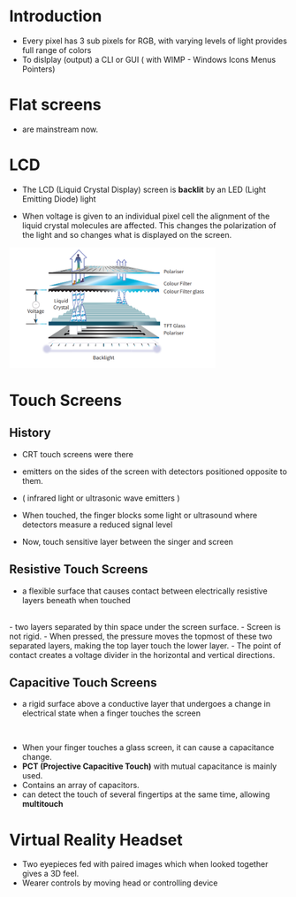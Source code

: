 # Introduction

- Every pixel has 3 sub pixels for RGB, with varying levels of light provides full range of colors
- To dislplay (output) a CLI or GUI ( with WIMP - Windows Icons Menus Pointers)

# Flat screens 

- are mainstream now.

# LCD

- The LCD (Liquid Crystal Display) screen is **backlit** by an LED (Light Emitting Diode) light

- When voltage is given to an individual pixel cell the alignment of the liquid crystal molecules are affected. This changes the polarization of the light and so changes what is displayed on the screen. 


![8a089447bc761c3224e904b2847b2488.png](../../_resources/8a089447bc761c3224e904b2847b2488.png)

# Touch Screens

## History 

- CRT touch screens were there
- emitters on the sides of the screen with detectors positioned opposite to them.
- ( infrared light or ultrasonic wave emitters )
- When touched, the finger blocks some light or ultrasound where detectors measure  a reduced signal level

- Now, touch sensitive layer between the singer and screen

## Resistive Touch Screens

- a flexible surface that causes contact between electrically resistive layers beneath when touched
<br>
- two layers separated by thin space under the screen surface.  
- Screen is not rigid. 
- When pressed, the pressure moves the topmost of these two separated layers, making the top layer touch the lower layer. 
- The point of contact creates a voltage divider in the horizontal and vertical directions.

## Capacitive Touch Screens

- a rigid surface above a conductive layer that undergoes a change in electrical state when a finger  touches the screen
<br>

- When your finger touches a glass screen, it can cause a capacitance change. 
- **PCT (Projective Capacitive Touch)** with mutual capacitance is mainly used.
- Contains an array of capacitors.
- can detect the touch of several fingertips at the same time, allowing **multitouch**


# Virtual Reality Headset

- Two eyepieces fed with paired images which when looked together gives a 3D feel.
- Wearer controls by moving head or controlling device





















